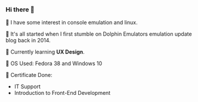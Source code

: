 ### Hi there 👋

🔭 I have some interest in console emulation and linux.

👀 It's all started when I first stumble on Dolphin Emulators emulation update blog back in 2014.

🌱 Currently learning **UX Design**.

🐧 OS Used: Fedora 38 and Windows 10


🧾 Certificate Done:
- IT Support
- Introduction to Front-End Development

<!--
**christ31/christ31** is a ✨ _special_ ✨ repository because its `README.md` (this file) appears on your GitHub profile.

Here are some ideas to get you started:

- 🔭 I’m currently working on ...
- 🌱 I’m currently learning ...
- 👯 I’m looking to collaborate on ...
- 🤔 I’m looking for help with ...
- 💬 Ask me about ...
- 📫 How to reach me: ...
- 😄 Pronouns: ...
- ⚡ Fun fact: ...
-->
